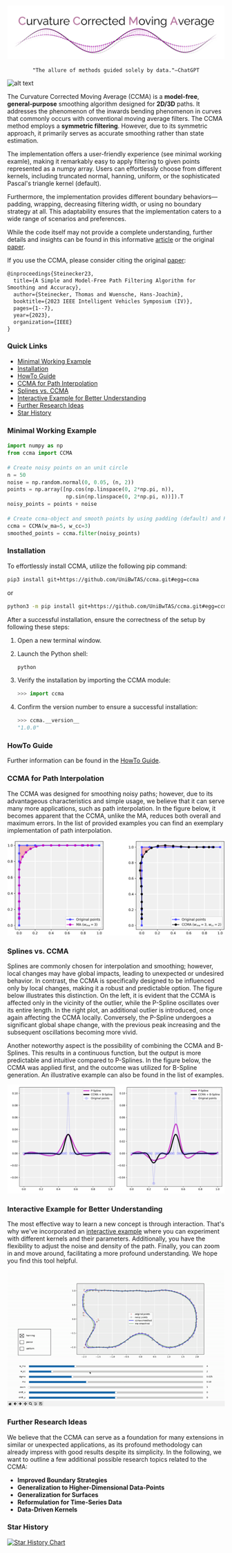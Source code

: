 ![alt text](./figures/ccma_logo.png "CCMA Logo")

<div  markdown="1" align="center">

  `❞The allure of methods guided solely by data.❞—ChatGPT`

</div>

![alt text](./figures/demo.gif "Moving Average vs. Curvature Corrected Moving Average Visualization")

The Curvature Corrected Moving Average (CCMA) is a **model-free**, **general-purpose** smoothing algorithm designed for **2D/3D** paths. It
addresses the phenomenon of the inwards bending phenomenon in curves that commonly occurs with
conventional moving average filters. The CCMA method employs a **symmetric filtering**.
However, due to its symmetric approach, it primarily serves as accurate smoothing rather than state estimation.

The implementation offers a user-friendly experience (see minimal working examle), 
making it remarkably easy to apply filtering to given points represented as a numpy array. 
Users can effortlessly choose from different kernels, including truncated normal, hanning, 
uniform, or the sophisticated Pascal's triangle kernel (default).

Furthermore, the implementation provides different boundary behaviors—padding, wrapping, decreasing filtering width, 
or using no boundary strategy at all. 
This adaptability ensures that the implementation caters to a wide range of scenarios and preferences.

While the code itself may not provide a complete understanding, further details
and insights can be found in this informative [article](https://medium.com/@steineckertommy/an-accurate-model-free-path-smoothing-algorithm-890fe383d163) or the original [paper](https://ieeexplore.ieee.org/abstract/document/10186704?casa_token=A4esLLLbYm4AAAAA:8gcG8KlNpX7gJkL8EBwkDPNcgBaFPGMbkaRvbJNLbjPrPMT-M61EvUJo27kKlkEkJfxUBnfYpA).

If you use the CCMA, please consider citing the original [paper](https://ieeexplore.ieee.org/abstract/document/10186704?casa_token=sCW2rP_gkSUAAAAA:7MEXKPZzc0XU3YpXb6ayjTlCSrhMYROKe40QmfmABCYxmjoopMwrGztIDzH0F-icaJ6V56P9Aw):

```
@inproceedings{Steinecker23,
  title={A Simple and Model-Free Path Filtering Algorithm for Smoothing and Accuracy},
  author={Steinecker, Thomas and Wuensche, Hans-Joachim},
  booktitle={2023 IEEE Intelligent Vehicles Symposium (IV)},
  pages={1--7},
  year={2023},
  organization={IEEE}
}
```

### Quick Links

+ [Minimal Working Example](#minimal-working-example)
+ [Installation](#installation)
+ [HowTo Guide](#howto-guide)
+ [CCMA for Path Interpolation](#ccma-for-path-interpolation)
+ [Splines vs. CCMA](#splines-vs-ccma)
+ [Interactive Example for Better Understanding](#interactive-example-for-better-understanding)
+ [Further Research Ideas](#further-research-ideas)
+ [Star History](#star-history)

### Minimal Working Example

```python
import numpy as np
from ccma import CCMA

# Create noisy points on an unit circle
n = 50
noise = np.random.normal(0, 0.05, (n, 2))
points = np.array([np.cos(np.linspace(0, 2*np.pi, n)),
                   np.sin(np.linspace(0, 2*np.pi, n))]).T
noisy_points = points + noise

# Create ccma-object and smooth points by using padding (default) and Pascal's Triangle kernel/weights (default)
ccma = CCMA(w_ma=5, w_cc=3)
smoothed_points = ccma.filter(noisy_points)
```

### Installation 

To effortlessly install CCMA, utilize the following pip command:

```bash
pip3 install git+https://github.com/UniBwTAS/ccma.git#egg=ccma
```

or

```bash
python3 -m pip install git+https://github.com/UniBwTAS/ccma.git#egg=ccma
```

After a successful installation, ensure the correctness of the setup by following these steps:

1. Open a new terminal window.

2. Launch the Python shell:

    ```python
    python
    ```

3. Verify the installation by importing the CCMA module:

    ```python
    >>> import ccma
    ```

4. Confirm the version number to ensure a successful installation:

    ```python
    >>> ccma.__version__
    "1.0.0"
    ```

### HowTo Guide

Further information can be found in the [HowTo Guide](./docs/HowTo.md).

### CCMA for Path Interpolation


The CCMA was designed for smoothing noisy paths; 
however, due to its advantageous characteristics and simple usage, 
we believe that it can serve many more applications, 
such as path interpolation. In the figure below, 
it becomes apparent that the CCMA, unlike the MA, 
reduces both overall and maximum errors. 
In the list of provided examples you can find an exemplary implementation of path interpolation.


![alt text](./figures/inwards_bending.png "The potential of the CCMA as path interpolation.")


### Splines vs. CCMA

Splines are commonly chosen for interpolation and smoothing; 
however, local changes may have global impacts, 
leading to unexpected or undesired behavior. 
In contrast, the CCMA is specifically designed to be influenced only by local changes, 
making it a robust and predictable option. 
The figure below illustrates this distinction. 
On the left, it is evident that the CCMA is affected only in the vicinity of the outlier, 
while the P-Spline oscillates over its entire length. 
In the right plot, an additional outlier is introduced, once again affecting the CCMA locally. 
Conversely, the P-Spline undergoes a significant global shape change, 
with the previous peak increasing and the subsequent oscillations becoming more vivid.

Another noteworthy aspect is the possibility of combining the CCMA and B-Splines. 
This results in a continuous function, 
but the output is more predictable and intuitive compared to P-Splines. 
In the figure below, the CCMA was applied first, 
and the outcome was utilized for B-Spline generation. 
An illustrative example can also be found in the list of examples.

![alt text](./figures/ccma_vs_bspline.png "B-Spline vs. CCMA + B-Spline")

### Interactive Example for Better Understanding


The most effective way to learn a new concept is through interaction. 
That's why we've incorporated an [interactive example](./examples/example_interactive.py) 
where you can experiment with different kernels and their parameters. 
Additionally, you have the flexibility to adjust the noise and density of the path. 
Finally, you can zoom in and move around, 
facilitating a more profound understanding. 
We hope you find this tool helpful.


![alt text](./figures/interactive_example.gif "Interactive Example")


### Further Research Ideas

We believe that the CCMA can serve as a foundation for many extensions in similar or unexpected applications, 
as its profound methodology can already impress with good results despite its simplicity. 
In the following, we want to outline a few additional possible research topics related to the CCMA:

+ **Improved Boundary Strategies**
+ **Generalization to Higher-Dimensional Data-Points**
+ **Generalization for Surfaces**
+ **Reformulation for Time-Series Data**
+ **Data-Driven Kernels**

### Star History

[![Star History Chart](https://api.star-history.com/svg?repos=UniBwTAS/ccma&type=Date)](https://star-history.com/#UniBwTAS/ccma&Date)